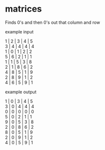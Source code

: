 # matrices

Finds 0's and then 0's out that column and row

example input 

1 | 2 | 3 | 4 | 5<br>
3 | 4 | 4 | 4 | 4<br>
1 | 0 | 1 | 2 | 2<br>
5 | 6 | 2 | 1 | 1<br>
1 | 1 | 5 | 3 | 8<br>
2 | 1 | 8 | 6 | 2<br>
4 | 8 | 5 | 1 | 9<br>
2 | 8 | 9 | 1 | 2<br>
4 | 6 | 5 | 9 | 1<br>

example output

1 | 0 | 3 | 4 | 5<br>
3 | 0 | 4 | 4 | 4<br>
0 | 0 | 0 | 0 | 0<br>
5 | 0 | 2 | 1 | 1<br>
9 | 0 | 5 | 3 | 8<br>
2 | 0 | 8 | 6 | 2<br>
8 | 0 | 5 | 1 | 9<br>
2 | 0 | 9 | 1 | 2<br>
4 | 0 | 5 | 9 | 1<br>
